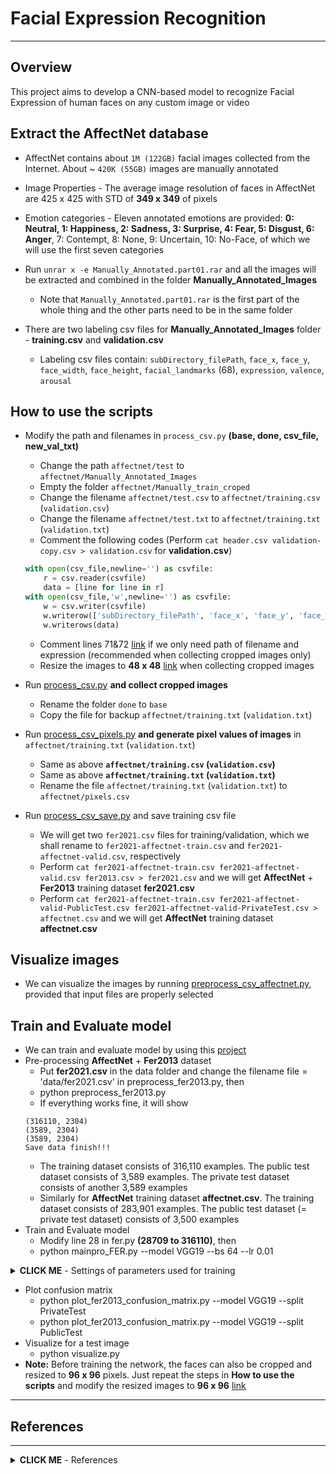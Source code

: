 # Facial Expression Recognition

---

## Overview

This project aims to develop a CNN-based model to recognize Facial Expression of human faces on any custom image or video

## Extract the AffectNet database

- AffectNet contains about `1M (122GB)` facial images collected from the Internet. About ~ `420K (55GB)` images are manually annotated
- Image Properties - The average image resolution of faces in AffectNet are 425 x 425 with STD of **349 x 349** of pixels
- Emotion categories - Eleven annotated emotions are provided: **0: Neutral, 1: Happiness, 2: Sadness, 3: Surprise, 4: Fear, 5: Disgust, 6: Anger**, 7: Contempt, 8: None, 9: Uncertain, 10: No-Face, of which we will use the first seven categories
- Run `unrar x -e Manually_Annotated.part01.rar` and all the images will be extracted and combined in the folder **Manually_Annotated_Images**

    - Note that `Manually_Annotated.part01.rar` is the first part of the whole thing and the other parts need to be in the same folder
- There are two labeling csv files for **Manually_Annotated_Images** folder - **training.csv** and **validation.csv**
    - Labeling csv files contain: `subDirectory_filePath`, `face_x`, `face_y`, `face_width`, `face_height`, `facial_landmarks` (68), `expression`, `valence`, `arousal`

## How to use the scripts

- Modify the path and filenames in `process_csv.py` **(base, done, csv_file, new_val_txt)**

    - Change the path  `affectnet/test` to `affectnet/Manually_Annotated_Images`
    - Empty the folder `affectnet/Manually_train_croped`
    - Change the filename `affectnet/test.csv` to `affectnet/training.csv` (`validation.csv`)
    - Change the filename `affectnet/test.txt` to `affectnet/training.txt` (`validation.txt`)
    - Comment the following codes (Perform `cat header.csv validation-copy.csv > validation.csv` for **validation.csv**)
    ```python
    with open(csv_file,newline='') as csvfile:
        r = csv.reader(csvfile)
        data = [line for line in r]
    with open(csv_file,'w',newline='') as csvfile:
        w = csv.writer(csvfile)
        w.writerow(['subDirectory_filePath', 'face_x', 'face_y', 'face_width', 'face_height', 'facial_landmarks', 'expression', 'valence', 'arousal'])
        w.writerows(data)
    ```
    - Comment lines 71&72 [link](https://github.com/chenghanc/Emotion2/blob/main/process_csv.py#L71-L72) if we only need path of filename and expression (recommended when collecting cropped images only)
    - Resize the images to **48 x 48** [link](https://github.com/chenghanc/Emotion2/blob/main/process_csv.py#L80) when collecting cropped images

- Run [process_csv.py](https://github.com/chenghanc/Emotion2/blob/main/process_csv.py) **and collect cropped images**
    - Rename the folder `done` to `base`
    - Copy the file for backup `affectnet/training.txt` (`validation.txt`)
- Run [process_csv_pixels.py](https://github.com/chenghanc/Emotion2/blob/main/process_csv_pixels.py) **and generate pixel values of images** in `affectnet/training.txt` (`validation.txt`)
    - Same as above **`affectnet/training.csv` (`validation.csv`)**
    - Same as above **`affectnet/training.txt` (`validation.txt`)**
    - Rename the file `affectnet/training.txt` (`validation.txt`) to `affectnet/pixels.csv`

- Run [process_csv_save.py](https://github.com/chenghanc/Emotion2/blob/main/process_csv_save.py) and save training csv file
    - We will get two `fer2021.csv` files for training/validation, which we shall rename to `fer2021-affectnet-train.csv` and `fer2021-affectnet-valid.csv`, respectively
    - Perform `cat fer2021-affectnet-train.csv fer2021-affectnet-valid.csv fer2013.csv > fer2021.csv` and we will get **AffectNet** + **Fer2013** training dataset **fer2021.csv**
    - Perform `cat fer2021-affectnet-train.csv fer2021-affectnet-valid-PublicTest.csv fer2021-affectnet-valid-PrivateTest.csv > affectnet.csv` and we will get **AffectNet** training dataset **affectnet.csv**

## Visualize images

- We can visualize the images by running [preprocess_csv_affectnet.py](https://github.com/chenghanc/Emotion2/blob/main/preprocess_csv_affectnet.py), provided that input files are properly selected

## Train and Evaluate model

- We can train and evaluate model by using this [project](https://github.com/chenghanc/Facial-Expression-Recognition.Pytorch)
- Pre-processing **AffectNet** + **Fer2013** dataset
    - Put **fer2021.csv** in the data folder and change the filename file = 'data/fer2021.csv' in preprocess_fer2013.py, then
    - python preprocess_fer2013.py
    - If everything works fine, it will show
    ```
    (316110, 2304)
    (3589, 2304)
    (3589, 2304)
    Save data finish!!!
    ```
    - The training dataset consists of 316,110 examples. The public test dataset consists of 3,589 examples. The private test dataset consists of another 3,589 examples
    - Similarly for **AffectNet** training dataset **affectnet.csv**. The training dataset consists of 283,901 examples. The public test dataset (= private test dataset) consists of 3,500 examples
- Train and Evaluate model
    - Modify line 28 in fer.py **(28709 to 316110)**, then
    - python mainpro_FER.py --model VGG19 --bs 64 --lr 0.01

<details><summary><b>CLICK ME</b> - Settings of parameters used for training</summary>

| Dataset          | Parameters                   | Values                            |
|------------------|:----------------------------:|:---------------------------------:|
| AffectNet        | Size of images used          | 48 x 48                           |
|                  | Optimizer                    | Stochastic Gradient Descent (SGD) |
|                  | Number of epochs             | 200 - 250                         |
|                  | Batch size                   | 64                                |
|                  | Learning rate                | 0.009 (0.01)                      |
|                  | Momentum                     | 0.9                               |
|                  | Learning decay               | 4e-5 (5e-4)                       |
|                  | Start of learning rate decay | After 60  epochs                  |
|                  | Continues decaying           | Every 5   epochs                  |

</details>

- Plot confusion matrix
    - python plot_fer2013_confusion_matrix.py --model VGG19 --split PrivateTest
    - python plot_fer2013_confusion_matrix.py --model VGG19 --split PublicTest
- Visualize for a test image
    - python visualize.py
- **Note:** Before training the network, the faces can also be cropped and resized to **96 x 96** pixels. Just repeat the steps in **How to use the scripts** and modify the resized images to **96 x 96** [link](https://github.com/chenghanc/Emotion2/blob/main/process_csv.py#L80)

---

## References

---

<details><summary><b>CLICK ME</b> - References</summary>

- [AffectNet database](http://mohammadmahoor.com/affectnet/)
- [process-AffectNet-csv](https://github.com/yangyuke001/process-AffectNet-csv)
- [FER2013](https://github.com/elzawie/FER2013)
- [Facial-Expression-Recognition.Pytorch](https://github.com/WuJie1010/Facial-Expression-Recognition.Pytorch)
- [Facial Expressions](https://github.com/nikhil-salodkar/facial_expression)
- [DTAN](https://github.com/HayeonLee/DTAN-ICCV15-pytorch)

</details>
